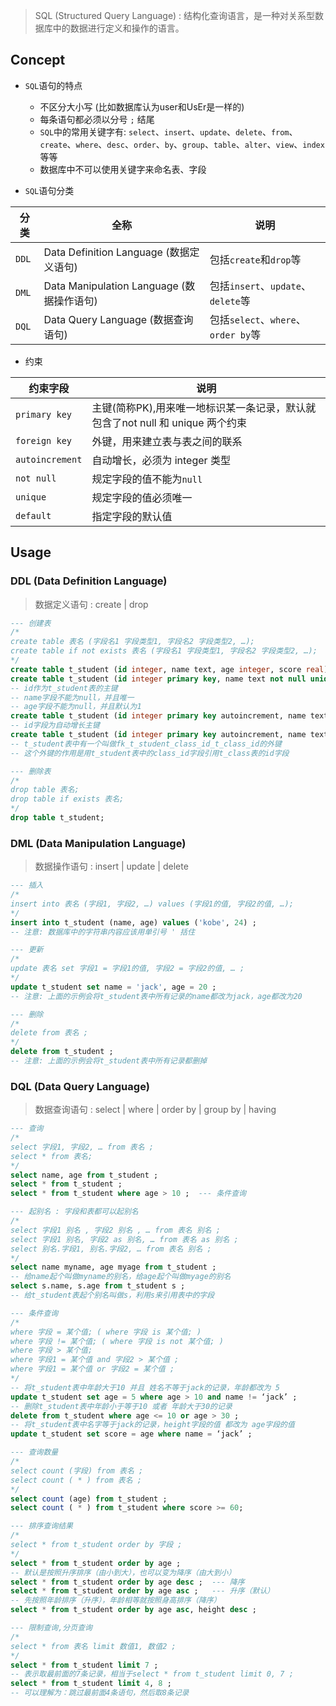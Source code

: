 
> SQL (Structured Query Language) : 结构化查询语言，是一种对关系型数据库中的数据进行定义和操作的语言。

## Concept

- `SQL`语句的特点
    * 不区分大小写 (比如数据库认为user和UsEr是一样的)
    * 每条语句都必须以分号 `;` 结尾
    * `SQL`中的常用关键字有: `select`、`insert`、`update`、`delete`、`from`、`create`、`where`、`desc`、`order`、`by`、`group`、`table`、`alter`、`view`、`index`等等
    * 数据库中不可以使用关键字来命名表、字段

- `SQL`语句分类

| 分类 | 全称 | 说明
| --- | --- | ---
| `DDL` | Data Definition Language (数据定义语句)     | 包括`create`和`drop`等
| `DML` | Data Manipulation Language (数据操作语句)   | 包括`insert`、`update`、`delete`等
| `DQL` | Data Query Language (数据查询语句)          | 包括`select`、`where`、`order by`等

- 约束

| 约束字段 | 说明
| --- | ---
| `primary key`     | 主键(简称PK),用来唯一地标识某一条记录，默认就包含了not null 和 unique 两个约束
| `foreign key`     | 外键，用来建立表与表之间的联系
| `autoincrement`   | 自动增长，必须为 integer 类型
| `not null`        | 规定字段的值不能为`null`
| `unique`          | 规定字段的值必须唯一
| `default`         | 指定字段的默认值

## Usage

### DDL (Data Definition Language)

> 数据定义语句 : create | drop 

``` sql
--- 创建表
/*
create table 表名 (字段名1 字段类型1, 字段名2 字段类型2, …);
create table if not exists 表名 (字段名1 字段类型1, 字段名2 字段类型2, …);
*/
create table t_student (id integer, name text, age integer, score real) ;
create table t_student (id integer primary key, name text not null unique, age integer not null default 1) ;
-- id作为t_student表的主键
-- name字段不能为null，并且唯一
-- age字段不能为null，并且默认为1
create table t_student (id integer primary key autoincrement, name text, age integer) ;
-- id字段为自动增长主键
create table t_student (id integer primary key autoincrement, name text, age integer, class_id integer, constraint fk_t_student_class_id_t_class_id foreign key (class_id) (id)) ; references t_class -- 新建一个外键
-- t_student表中有一个叫做fk_t_student_class_id_t_class_id的外键
-- 这个外键的作用是用t_student表中的class_id字段引用t_class表的id字段

--- 删除表
/*
drop table 表名;
drop table if exists 表名;
*/
drop table t_student;
```

### DML (Data Manipulation Language)

> 数据操作语句 : insert | update | delete

``` sql
--- 插入
/*
insert into 表名 (字段1, 字段2, …) values (字段1的值, 字段2的值, …);
*/
insert into t_student (name, age) values ('kobe', 24) ; 
-- 注意: 数据库中的字符串内容应该用单引号 ' 括住

--- 更新
/*
update 表名 set 字段1 = 字段1的值, 字段2 = 字段2的值, … ;
*/
update t_student set name = 'jack', age = 20 ;
-- 注意: 上面的示例会将t_student表中所有记录的name都改为jack，age都改为20

--- 删除
/*
delete from 表名 ;
*/
delete from t_student ;
-- 注意: 上面的示例会将t_student表中所有记录都删掉
```

### DQL (Data Query Language)

> 数据查询语句 : select | where | order by | group by | having

``` sql
--- 查询
/*
select 字段1, 字段2, … from 表名 ;
select * from 表名;
*/
select name, age from t_student ;
select * from t_student ;
select * from t_student where age > 10 ;  --- 条件查询

--- 起别名 : 字段和表都可以起别名
/*
select 字段1 别名 , 字段2 别名 , … from 表名 别名 ;
select 字段1 别名, 字段2 as 别名, … from 表名 as 别名 ;
select 别名.字段1, 别名.字段2, … from 表名 别名 ;
*/
select name myname, age myage from t_student ; 
-- 给name起个叫做myname的别名，给age起个叫做myage的别名
select s.name, s.age from t_student s ;
-- 给t_student表起个别名叫做s，利用s来引用表中的字段

--- 条件查询
/*
where 字段 = 某个值; ( where 字段 is 某个值; )
where 字段 != 某个值; ( where 字段 is not 某个值; )
where 字段 > 某个值;
where 字段1 = 某个值 and 字段2 > 某个值 ;
where 字段1 = 某个值 or 字段2 = 某个值 ;
*/
-- 将t_student表中年龄大于10 并且 姓名不等于jack的记录，年龄都改为 5
update t_student set age = 5 where age > 10 and name != ‘jack’ ;
-- 删除t_student表中年龄小于等于10 或者 年龄大于30的记录
delete from t_student where age <= 10 or age > 30 ;
-- 将t_student表中名字等于jack的记录，height字段的值 都改为 age字段的值
update t_student set score = age where name = ‘jack’ ;   

--- 查询数量
/*
select count (字段) from 表名 ;
select count ( * ) from 表名 ;
*/ 
select count (age) from t_student ;
select count ( * ) from t_student where score >= 60;

--- 排序查询结果
/*
select * from t_student order by 字段 ;
*/
select * from t_student order by age ;
-- 默认是按照升序排序（由小到大），也可以变为降序（由大到小）
select * from t_student order by age desc ;  --- 降序
select * from t_student order by age asc ;   --- 升序（默认）
-- 先按照年龄排序（升序），年龄相等就按照身高排序（降序）
select * from t_student order by age asc, height desc ;

--- 限制查询,分页查询
/*
select * from 表名 limit 数值1, 数值2 ;
*/
select * from t_student limit 7 ;
-- 表示取最前面的7条记录，相当于select * from t_student limit 0, 7 ;
select * from t_student limit 4, 8 ; 
-- 可以理解为：跳过最前面4条语句，然后取8条记录
```




